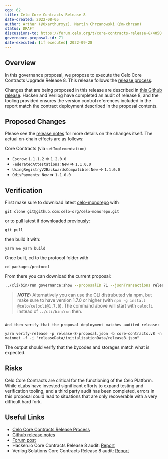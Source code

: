 ```yaml
---
cgp: 62
title: Celo Core Contracts Release 8
date-created: 2022-08-05
author: Arthur (@0xarthurxyz), Martin Chrzanowski (@m-chrzan)
status: DRAFT
discussions-to: https://forum.celo.org/t/core-contracts-release-8/4050
governance-proposal-id: 71
date-executed: [if executed] 2022-09-28
---
```


## Overview

In this governance proposal, we propose to execute the Celo Core Contracts Upgrade Release 8. This release follows the [release process](https://docs.celo.org/community/release-process/smart-contracts).

Changes that are being proposed in this release are described in [this Github release](https://github.com/celo-org/celo-monorepo/releases/tag/core-contracts.v8). Hacken and Verilog have completed an audit of release 8, and the tooling provided ensures the version control references included in the report match the contract deployment described in the proposal contents.

## Proposed Changes

Please see the [release notes](https://github.com/celo-org/celo-monorepo/releases/tag/core-contracts.v8.pre-audit) for more details on the changes itself. The actual on-chain effects are as follows:

Core Contracts (via `setImplementation`)

- `Escrow`: `1.1.1.2` => `1.2.0.0`
- `FederatedAttestations`: `New` => `1.1.0.0`
- `UsingRegistryV2BackwardsCompatible`: `New` => `1.1.0.0`
- `OdisPayments`:  `New` => `1.1.0.0`

## Verification

First make sure to download latest [celo-monorepo]([url](https://github.com/celo-org/celo-monorepo/)) with

`git clone git@github.com:celo-org/celo-monorepo.git`

or to pull latest if downloaded previously:

`git pull`

then build it with:

`yarn && yarn build`

Once built, cd to the protocol folder with 

`cd packages/protocol`

From there you can download the current proposal:

```bash
../cli/bin/run governance:show --proposalID 71 --jsonTransactions release-8-proposal.json --node https://forno.celo.org
```

> **_NOTE:_**  Alternatively you can use the CLI distrubuted via npm, but make sure to have version 1.7.0 or higher (with `npm -g install @celo/celocli@1.7.0`). The command above will start with `celocli` instead of `../cli/bin/run` then.
```

And then verify that the proposal deployment matches audited release:

yarn verify-release -p release-8-proposal.json -b core-contracts.v8 -n mainnet -f -i "releaseData/initializationData/release8.json"
```

The output should verify that the bycodes and storages match what is expected.

## Risks

Celo Core Contracts are critical for the functioning of the Celo Platform. While cLabs have invested significant efforts to expand testing and verification tooling, and a third party audit has been completed, errors in this proposal could lead to situations that are only recoverable with a very difficult hard fork.

## Useful Links

- [Celo Core Contracts Release Process](https://docs.celo.org/community/release-process/smart-contracts)
- [Github release notes](https://github.com/celo-org/celo-monorepo/releases/tag/core-contracts.v8.pre-audit)
- [Forum post](https://forum.celo.org/t/core-contracts-release-8/4050)
- Hacken.io Core Contracts Release 8 audit: [Report](https://hacken.io/wp-content/uploads/2022/08/CLABS_04072022_SCAudit_Report2-5.pdf)
- Verilog Solutions Core Contracts Release 8 audit: [Report](https://www.verilog.solutions/audits/celo_pr_9740/)
